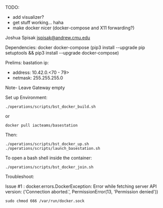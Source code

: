 TODO:
- add visualizer?
- get stuff working... haha
- make docker nicer (docker-compose and X11 forwarding?)

Joshua Spisak <jspisak@andrew.cmu.edu>

Dependencies:
docker
docker-compose (pip3 install --upgrade pip setuptools && pip3 install --upgrade docker-compose)

Prelims:
bastation ip:
-    address: 10.42.0.<70 - 79>
-    netmask: 255.255.255.0

Note- Leave Gateway empty


Set up Environment:

```
./operations/scripts/bst_docker_build.sh
```

or

```
docker pull iacteams/basestation
```

Then:
```
./operations/scripts/bst_docker_up.sh
./operations/scripts/launch_basestation.sh
```

To open a bash shell inside the container:
```
./operations/scripts/bst_docker_join.sh
```

Troubleshoot:

Issue #1 :  docker.errors.DockerException: Error while fetching server API version: ('Connection aborted.', PermissionError(13, 'Permission denied'))

```
sudo chmod 666 /var/run/docker.sock
```
